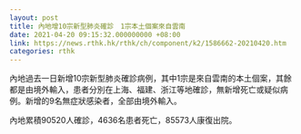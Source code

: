 ```yaml
---
layout: post
title: 內地增10宗新型肺炎確診　1宗本土個案來自雲南
date: 2021-04-20 09:15:32.000000000 +08:00
link: https://news.rthk.hk/rthk/ch/component/k2/1586662-20210420.htm
categories: rthk
---
```


內地過去一日新增10宗新型肺炎確診病例，其中1宗是來自雲南的本土個案，其餘都是由境外輸入，患者分別在上海、福建、浙江等地確診，無新增死亡或疑似病例。新增的9名無症狀感染者，全部由境外輸入。

內地累積90520人確診，4636名患者死亡，85573人康復出院。
